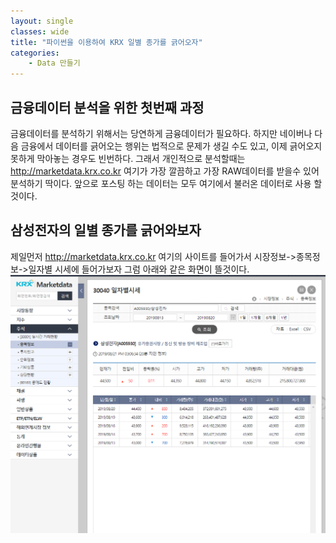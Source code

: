 ```yaml
---
layout: single
classes: wide
title: "파이썬을 이용하여 KRX 일별 종가를 긁어오자"
categories:
    - Data 만들기
---
```


## 금융데이터 분석을 위한 첫번째 과정
금융데이터를 분석하기 위해서는 당연하게 금융데이터가 필요하다. 하지만 네이버나 다음 금융에서 데이터를 긁어오는 행위는 법적으로 문제가 생길 수도 있고, 이제 긁어오지 못하게 막아놓는 경우도 빈번하다. 그래서 개인적으로 분석할때는 http://marketdata.krx.co.kr 여기가 가장 깔끔하고 가장 RAW데이터를 받을수 있어 분석하기 딱이다. 앞으로 포스팅 하는 데이터는 모두 여기에서 불러온 데이터로 사용 할 것이다.
## 삼성전자의 일별 종가를 긁어와보자
제일먼저 http://marketdata.krx.co.kr 여기의 사이트를 들어가서 시장정보->종목정보->일자별 시세에 들어가보자 그럼 아래와 같은 화면이 뜰것이다. 
![page1](/images/make_data/1.png)
